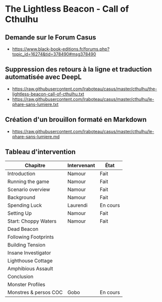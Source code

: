 # The Lightless Beacon - Call of Cthulhu

## Demande sur le Forum Casus

* https://www.black-book-editions.fr/forums.php?topic_id=16274&tid=378490#msg378490

## Suppression des retours à la ligne et traduction automatisée avec DeepL

* https://raw.githubusercontent.com/lraboteau/casus/master/cthulhu/the-lightless-beacon-call-of-cthulhu.txt
* https://raw.githubusercontent.com/lraboteau/casus/master/cthulhu/le-phare-sans-lumiere.txt

## Création d'un brouillon formaté en Markdown

* https://raw.githubusercontent.com/lraboteau/casus/master/cthulhu/le-phare-sans-lumiere.md

## Tableau d'intervention

|Chapitre            |Intervenant                    |État                         |
|--------------------|-------------------------------|-----------------------------|
|Introduction         |Namour                         |Fait
|Running the game     |Namour                         |Fait
|Scenario overview    |Namour                         |Fait
|Background           |Namour                         |Fait
|Spending Luck        |Laurendi                       |En cours
|Setting Up           |Namour                         |Fait
|Start: Choppy Waters |Namour                         |Fait
|Dead Beacon          |                               |
|Following Footprints |                               |
|Building Tension     |                               |
|Insane Investigator  |                               |
|Lighthouse Cottage   |                               |
|Amphibious Assault   |                               |
|Conclusion           |                               |
|Monster Profiles     |                               |
|Monstres & persos COC|Gobo                           |En cours
